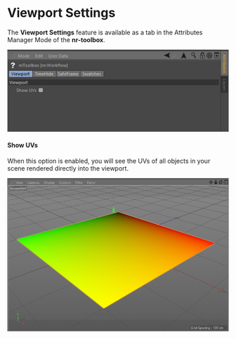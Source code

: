 # Viewport Settings

The **Viewport Settings** feature is available as a tab in the Attributes
Manager Mode of the **nr-toolbox**.

![Viewport Settings](viewport-params.png)

#### Show UVs

When this option is enabled, you will see the UVs of all objects in your scene
rendered directly into the viewport.

![Show UVs](viewport-show-uvs.png)
